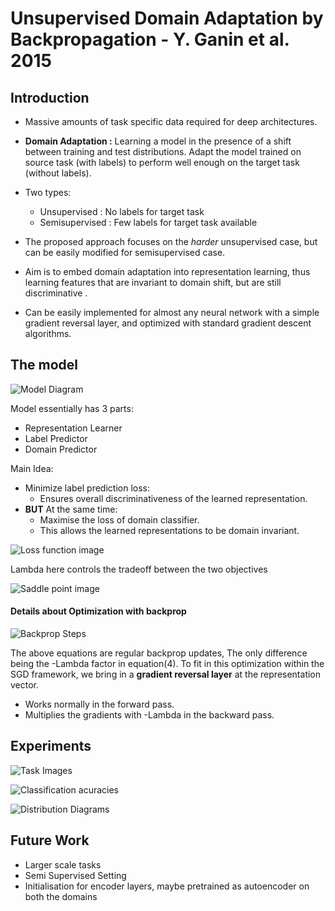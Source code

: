 # Unsupervised Domain Adaptation by Backpropagation - Y. Ganin et al. 2015  

## Introduction

- Massive amounts of task specific data required for deep architectures.
- **Domain Adaptation :** Learning a model in the presence of a shift between training and test distributions. Adapt the model trained on source task (with labels) to perform well enough on the target task (without labels).
- Two types:
   - Unsupervised : No labels for target task
   - Semisupervised : Few labels for target task available
   
- The proposed approach focuses on the *harder* unsupervised case, but can be easily modified for semisupervised case.
- Aim is to embed domain adaptation into representation learning, thus learning features that are invariant to domain shift, but are still discriminative .
- Can be easily implemented for almost any neural network with a simple gradient reversal layer, and optimized with standard gradient descent algorithms.

## The model

![Model Diagram](https://i.ibb.co/3fLj6FW/model.png)

Model essentially has 3 parts:
  - Representation Learner
  - Label Predictor
  - Domain Predictor

Main Idea:
  - Minimize label prediction loss:
    + Ensures overall discriminativeness of the learned representation.
  - **BUT** At the same time:
    + Maximise the loss of domain classifier.
    + This allows the learned representations to be domain invariant.

![Loss function image](https://i.ibb.co/x1dVyzz/loss.png)

Lambda here controls the tradeoff between the two objectives

![Saddle point image](https://i.ibb.co/nsDxpnK/blog.png)


#### Details about Optimization with backprop

![Backprop Steps](https://i.ibb.co/7t8wN6n/updates.png)

The above equations are regular backprop updates, The only difference being the -Lambda factor in equation(4).
To fit in this optimization within the SGD framework, we bring in a **gradient reversal layer** at the representation vector.
  - Works normally in the forward pass.
  - Multiplies the gradients with -Lambda in the backward pass.

## Experiments

![Task Images](https://i.ibb.co/PY7WK3C/tasks.png)

![Classification acuracies](https://i.ibb.co/h7knsT4/results.png)

![Distribution Diagrams](https://i.ibb.co/kgmddNk/distributions.png)

## Future Work

- Larger scale tasks
- Semi Supervised Setting
- Initialisation for encoder layers, maybe pretrained as autoencoder on both the domains

